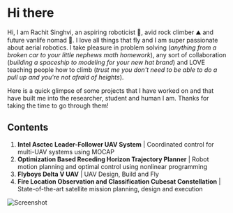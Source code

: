 # Hi there

Hi, I am Rachit Singhvi, an aspiring roboticist 🤖, avid rock climber ⛰️ and future vanlife nomad 🚙. I love all things that fly and I am super passionate about aerial robotics. I take pleasure in problem solving (*anything from a broken car to your little nephews math homework*), any sort of collaboration (*building a spaceship to modeling for your new hat brand*) and LOVE teaching people how to climb (*trust me you don't need to be able to do a pull up and you're not afraid of heights*).

Here is a quick glimpse of some projects that I have worked on and that have built me into the researcher, student and human I am. Thanks for taking the time to go through them!

<h2> Contents </h2>

1) **Intel Asctec Leader-Follower UAV System** | Coordinated control for multi-UAV systems using MOCAP
3) **Optimization Based Receding Horizon Trajectory Planner** | Robot motion planning and optimal control using nonlinear programming
4) **Flyboys Delta V UAV** | UAV Design, Build and Fly
5) **Fire Location Observation and Classification Cubesat Constellation** | State-of-the-art satellite mission planning, design and execution  


![Screenshot](https://github.com/Spaceboy24/Portfolio/tree/main/Media/Exploded.jpg)

